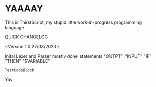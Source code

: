 # YAAAAY

This is ThirstScript, my stupid little work-in-progress programming language.

QUICK CHANGELOG

<Version 1.0 27/03/2020>

Inital Lexer and Parser mostly done, statements "OUTPT", "INPUT" "IF" "THEN" "$VARIABLE"

```
TestCodeBlock
```
Yay.
